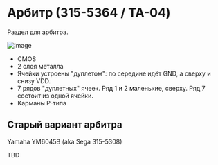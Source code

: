 # Арбитр (315-5364 / TA-04)

Раздел для арбитра.

![image](https://user-images.githubusercontent.com/5828819/177949837-0c19fe41-7c9c-4b1b-a339-cf1166c1b4af.png)

- CMOS
- 2 слоя металла
- Ячейки устроены "дуплетом": по середине идёт GND, а сверху и снизу VDD.
- 7 рядов "дуплетных" ячеек. Ряд 1 и 2 маленькие, сверху. Ряд 7 состоит из одной ячейки.
- Карманы P-типа


## Старый вариант арбитра
Yamaha YM6045B (aka Sega 315-5308)

TBD
